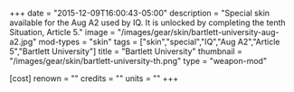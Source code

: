 +++
date = "2015-12-09T16:00:43-05:00"
description = "Special skin available for the Aug A2 used by IQ. It is unlocked by completing the tenth Situation, Article 5."
image = "/images/gear/skin/bartlett-university-aug-a2.jpg"
mod-types = "skin"
tags = ["skin","special","IQ","Aug A2","Article 5","Bartlett University"]
title = "Bartlett University"
thumbnail = "/images/gear/skin/bartlett-university-th.png"
type = "weapon-mod"

[cost]
  renown = ""
  credits = ""
  units = ""
+++
